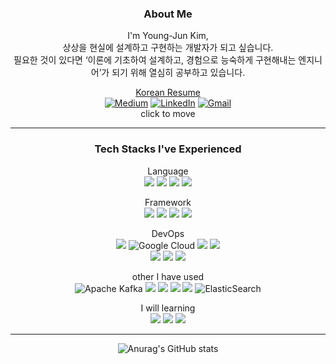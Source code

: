 <div align="center">

### About Me
I'm Young-Jun Kim, <br> 
상상을 현실에 설계하고 구현하는 개발자가 되고 싶습니다.<br>
필요한 것이 있다면 ‘이론에 기초하여 설계하고, 경험으로 능숙하게 구현해내는 엔지니어’가 되기 위해 열심히 공부하고 있습니다. 
<!-- who wants to be the best as a Backend engineer!<br> -->
<a href = "https://docs.google.com/document/d/1gV-7cceJdqhsjMrwCsY8Wv48iiP1rgmlmQSOvlBKO3k/edit#">Korean Resume</a><br>
<a href = "https://medium.com/@0joon">![Medium](https://img.shields.io/badge/Medium-12100E?style=flat&logo=medium&logoColor=white)</a>
<a href = "https://www.linkedin.com/in/youngjun-kim-94bb07213/">![LinkedIn](https://img.shields.io/badge/linkedin-%230077B5.svg?style=flat&logo=linkedin&logoColor=white)</a>
<a href = "mailto:dr0joon@gmail.com">![Gmail](https://img.shields.io/badge/Gmail-D14836?style=flat&logo=gmail&logoColor=white)</a>
<br>click to move
<hr>

### Tech Stacks I've Experienced
Language<br>
<img src="https://img.shields.io/badge/Java-007396?style=flat&logo=java&logoColor=ffffff"/>
<img src="https://img.shields.io/badge/Python-3776AB?style=flat&logo=python&logoColor=ffffff"/>
<img src="https://img.shields.io/badge/Go-00ADD8?style=flat&logo=Go&logoColor=white"/>
<img src="https://img.shields.io/badge/JavaScript-F7DF1E?style=flat&logo=JavaScript&logoColor=white"/>
<br>

Framework<br>
<img src="https://img.shields.io/badge/Spring Boot-6DB33F?style=flat&logo=springboot&logoColor=ffffff"/>
<img src="https://img.shields.io/badge/Django-092E20?style=flat&logo=django&logoColor=ffffff"/>
<img src="https://img.shields.io/badge/Flask-000000?style=flat&logo=flask&logoColor=ffffff"/>
<img src="https://img.shields.io/badge/React-61DAFB?style=flat&logo=React&logoColor=white"/>
<br>

DevOps<br>
<img src="https://img.shields.io/badge/Docker-2496ED?style=flat&logo=docker&logoColor=ffffff"/>
![Google Cloud](https://img.shields.io/badge/GoogleCloud-%234285F4.svg?style=flat&logo=google-cloud&logoColor=white)
<img src="https://img.shields.io/badge/AWS-232F3E?style=flat&logo=amazonaws&logoColor=ffffff"/>
<img src="https://img.shields.io/badge/Github Actions-2088FF?style=flat&logo=githubactions&logoColor=ffffff"/>
<br>
<img src="https://img.shields.io/badge/Grafana-F46800?style=flat&logo=grafana&logoColor=ffffff"/>
<img src="https://img.shields.io/badge/Prometheus-E6522C?style=flat&logo=prometheus&logoColor=ffffff"/>
<img src="https://img.shields.io/badge/cAdvisor-34E0A1?style=flat&logo=&logoColor=ffffff"/>
<br>

other I have used<br>
![Apache Kafka](https://img.shields.io/badge/Apache%20Kafka-000?style=flat&logo=apachekafka)
<img src="https://img.shields.io/badge/RabbitMQ-FF6600?style=flat&logo=rabbitmq&logoColor=ffffff"/>
<img src="https://img.shields.io/badge/Celery-37814A?style=flat&logo=celery&logoColor=ffffff"/>
<img src="https://img.shields.io/badge/Redis-DC382D?style=flat&logo=redis&logoColor=ffffff"/>
<img src="https://img.shields.io/badge/NGINX-009639?style=flat&logo=nginx&logoColor=ffffff"/>
![ElasticSearch](https://img.shields.io/badge/-ElasticSearch-005571?style=flat&logo=elasticsearch)
<br>

I will learning<br>
<img src="https://img.shields.io/badge/Rust-000000?style=flat&logo=Rust"/>
<img src="https://img.shields.io/badge/Kotlin-7F52FF?style=flat&logo=kotlin&logoColor=ffffff"/>
<img src="https://img.shields.io/badge/Kubernetes-326CE5?style=flat&logo=kubernetes&logoColor=ffffff"/>
<hr>

![Anurag's GitHub stats](https://github-readme-stats.vercel.app/api?username=0BVer&show_icons=true&theme=calm)

[//]: # ([![wakatime]&#40;https://wakatime.com/badge/user/300bb770-13ef-4b34-9910-601d00003d7d.svg&#41;]&#40;https://wakatime.com/@300bb770-13ef-4b34-9910-601d00003d7d&#41;)


</div>

